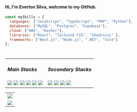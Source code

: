 <h4>Hi, I'm Everton Silva, welcome to my GitHub.</h4>
<table>
<tr>
  
```javascript
const mySkills = {
  languages: ["JavaScript", "TypeScript", "PHP", "Python"],
  databases: ["MySQL", "Postgres", "Supabase"],
  cloud: ["AWS", "Docker"],
  libraries: ["React", "Tailwind CSS", "Shadcn/ui" ],
  frameworks: ["Next.js", "Node.js", ".NET", "Vite"]
};
```

</tr>
</table>
<table style="display: flex; align-items: center">
  <tr>
    <td>
  <h5>Main Stacks</h5>
  <img height:"3em" src="https://img.shields.io/badge/JavaScript-323330?style=for-the-badge&logo=javascript&logoColor=F7DF1E"/> 
  <img height:"3em" src="https://img.shields.io/badge/Tailwind_CSS-38B2AC?style=for-the-badge&logo=tailwind-css&logoColor=white"/> 
  <img height:"3em" src="https://img.shields.io/badge/next.js-000000?style=for-the-badge&logo=nextdotjs&logoColor=white"/> 
  <img height:"3em" src="https://img.shields.io/badge/TypeScript-007ACC?style=for-the-badge&logo=typescript&logoColor=white"/> 
  <img height:"3em" src="https://img.shields.io/badge/Node-007ACC?style=for-the-badge&logo=nodedotjs&logoColor=white"/> 
  <img height:"3em" src="https://img.shields.io/badge/AWS-%23FF9900.svg?style=for-the-badge&logo=amazon-web-services&logoColor=white"
    </td>
<td>
 <div>
   <h5>Secondary Stacks</h5>
  <img height:"3em" src="https://img.shields.io/badge/.NET-512BD4?style=for-the-badge&logo=dotnet&logoColor=white"/> 
  <img height:"3em" src="https://img.shields.io/badge/Docker-2496ED?style=for-the-badge&logo=docker&logoColor=fff"/> 
  <img height:"3em" src="https://img.shields.io/badge/Php-007ACC?style=for-the-badge&logo=php&logoColor=white"/> 
  <img height:"3em" src="https://img.shields.io/badge/Vite-B73BFE?style=for-the-badge&logo=vite&logoColor=FFD62E"/>
 </div>
    </td>
  </tr>
</table>
<table>
  <tr>
    <td>
      <img src="https://github-readme-stats.vercel.app/api/top-langs/?username=evertonrocha2&layout=compact&theme=radical"/>
    </td>
    
  </tr>
    <td>
      <img  src="https://i.imgur.com/O8TpR8x.png"/>
      </td>
</table>
<table>
 
</table>
